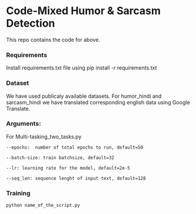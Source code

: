 # Code-Mixed Humor & Sarcasm Detection

This repo contains the code for above.

### Requirements

Install requirements.txt file using pip install -r requirements.txt

### Dataset

We have used publicaly  available datasets. For humor_hindi and sarcasm_hindi we have translated corresponding english data using Google Translate.

### Arguments:

For Multi-tasking_two_tasks.py

```
--epochs:  number of total epochs to run, default=50

--batch-size: train batchsize, default=32

--lr: learning rate for the model, default=2e-5

--seq_len: sequence lenght of input text, default=128
```

### Training

```python name_of_the_script.py```
